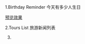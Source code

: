 1.Birthday Reminder 今天有多少人生日

[预览效果](https://www.uidesigndaily.com/posts/sketch-birthdays-list-card-widget-day-1042)

2.Tours List 旅游新闻列表

3.

